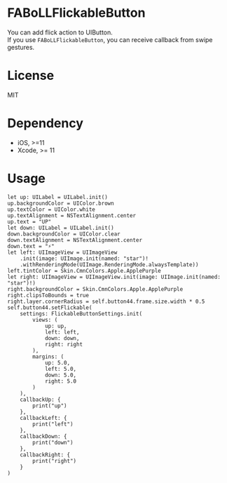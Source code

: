 # FABoLLFlickableButton

You can add flick action to UIButton.  
If you use `FABoLLFlickableButton`, you can receive callback from  swipe gestures.


# License
MIT


# Dependency

- iOS, >=11
- Xcode, >= 11


# Usage

```
let up: UILabel = UILabel.init()
up.backgroundColor = UIColor.brown
up.textColor = UIColor.white
up.textAlignment = NSTextAlignment.center
up.text = "UP"
let down: UILabel = UILabel.init()
down.backgroundColor = UIColor.clear
down.textAlignment = NSTextAlignment.center
down.text = "⚡️"
let left: UIImageView = UIImageView
    .init(image: UIImage.init(named: "star")!
    .withRenderingMode(UIImage.RenderingMode.alwaysTemplate))
left.tintColor = Skin.CmnColors.Apple.ApplePurple
let right: UIImageView = UIImageView.init(image: UIImage.init(named: "star")!)
right.backgroundColor = Skin.CmnColors.Apple.ApplePurple
right.clipsToBounds = true
right.layer.cornerRadius = self.button44.frame.size.width * 0.5
self.button44.setFlickable(
    settings: FlickableButtonSettings.init(
        views: (
            up: up,
            left: left,
            down: down,
            right: right
        ),
        margins: (
            up: 5.0,
            left: 5.0,
            down: 5.0,
            right: 5.0
        )
    ),
    callbackUp: {
        print("up")
    },
    callbackLeft: {
        print("left")
    },
    callbackDown: {
        print("down")
    },
    callbackRight: {
        print("right")
    }
)
```
